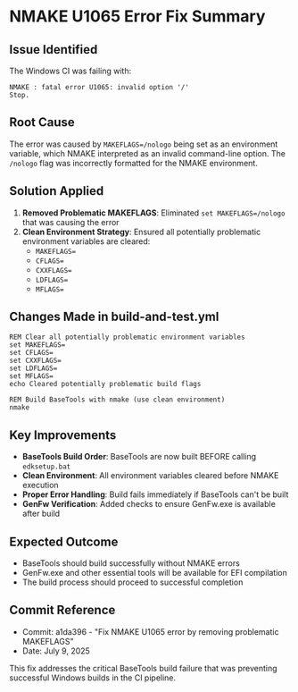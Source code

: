 # NMAKE U1065 Error Fix Summary

## Issue Identified
The Windows CI was failing with:
```
NMAKE : fatal error U1065: invalid option '/'
Stop.
```

## Root Cause
The error was caused by `MAKEFLAGS=/nologo` being set as an environment variable, which NMAKE interpreted as an invalid command-line option. The `/nologo` flag was incorrectly formatted for the NMAKE environment.

## Solution Applied
1. **Removed Problematic MAKEFLAGS**: Eliminated `set MAKEFLAGS=/nologo` that was causing the error
2. **Clean Environment Strategy**: Ensured all potentially problematic environment variables are cleared:
   - `MAKEFLAGS=`
   - `CFLAGS=`
   - `CXXFLAGS=`
   - `LDFLAGS=`
   - `MFLAGS=`

## Changes Made in build-and-test.yml
```batch
REM Clear all potentially problematic environment variables
set MAKEFLAGS=
set CFLAGS=
set CXXFLAGS=
set LDFLAGS=
set MFLAGS=
echo Cleared potentially problematic build flags

REM Build BaseTools with nmake (use clean environment)
nmake
```

## Key Improvements
- **BaseTools Build Order**: BaseTools are now built BEFORE calling `edksetup.bat`
- **Clean Environment**: All environment variables cleared before NMAKE execution
- **Proper Error Handling**: Build fails immediately if BaseTools can't be built
- **GenFw Verification**: Added checks to ensure GenFw.exe is available after build

## Expected Outcome
- BaseTools should build successfully without NMAKE errors
- GenFw.exe and other essential tools will be available for EFI compilation
- The build process should proceed to successful completion

## Commit Reference
- Commit: a1da396 - "Fix NMAKE U1065 error by removing problematic MAKEFLAGS"
- Date: July 9, 2025

This fix addresses the critical BaseTools build failure that was preventing successful Windows builds in the CI pipeline.
